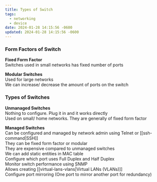 ```yaml
---
title: Types of Switch
tags:
  - networking
  - device
date: 2024-01-28 14:15:56 -0600
updated: 2024-01-28 14:15:56 -0600
---
```


### Form Factors of Switch

**Fixed Form Factor**  
Switches used in small networks has fixed number of ports  

**Modular Switches**  
Used for large networks  
We can increase/ decrease the amount of ports on the switch

### Types of Switches

**Unmanaged Switches**  
Nothing to configure. Plug it in and it works directly  
Used on small/ home networks. They are generally of fixed form factor

**Managed Switches**  
Can be configured and managed by network admin using Telnet or [[ssh-command|SSH]]  
They can be fixed form factor or modular  
They are expensive compared to unmanaged switches  
We can add static entities in MAC table  
Configure which port uses Full Duplex and Half Duplex  
Monitor switch performance using SNMP  
Allows creating [[virtual-lans-vlans|Virtual LANs (VLANs)]]    
Configure port mirroring (One port to mirror another port for redundancy)
